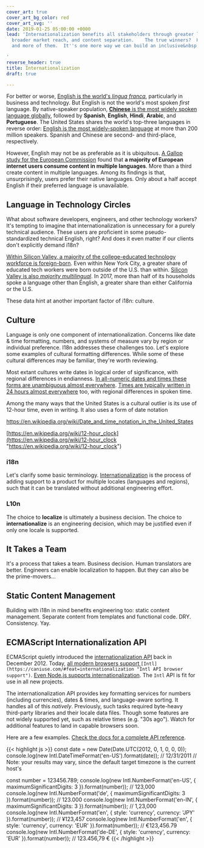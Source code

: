 ```yaml
---
cover_art: true
cover_art_bg_color: red
cover_art_svg: ''
date: 2019-01-25 05:00:00 +0000
lead: 'Internationalization benefits all stakeholders through greater language availability,
  broader market reach, and content separation.    The true winners?  Happier users,
  and more of them.  It''s one more way we can build an inclusive&nbsp;web.

'
reverse_header: true
title: Internationalization
draft: true

---
```

For better or worse, [English is the world's _lingua franca_](https://en.wikipedia.org/wiki/English_as_a_lingua_franca), particularly in business and technology.  But English is not the world's most spoken _first_ language.  By native-speaker population, [**Chinese** is the most widely spoken language globally](https://en.wikipedia.org/wiki/List_of_languages_by_number_of_native_speakers "List of languages by native speakers"), followed by **Spanish**, **English**, **Hindi**, **Arabic**, and **Portuguese**.  The United States shares the world's top-three languages in reverse order: [English is the most widely-spoken language](https://en.wikipedia.org/wiki/Languages_of_the_United_States) at more than 200 million speakers.  Spanish and Chinese are second- and third-place, respectively.

<!--more-->

However, English may not be as preferable as it is ubiquitous.  [A Gallop study for the European Commission](http://ec.europa.eu/commfrontoffice/publicopinion/flash/fl_313_en.pdf "User Language Preferences Online") found that **a majority of European internet users consume content in multiple languages**.  More than a third create content in multiple languages.  Among its findings is that, unsurprisingly, users prefer their native languages.  Only about a half accept English if their preferred language is unavailable.

## Language in Technology Circles

What about software developers, engineers, and other technology workers?  It's tempting to imagine that internationalization is unnecessary for a purely technical audience.  These users are proficient in some pseudo-standardized technical English, right?  And does it even matter if our clients don't explicitly demand i18n?

[Within Silicon Valley, a majority of the college-educated technology workforce is foreign-born](https://qz.com/1029860/more-silicon-valley-tech-workers-were-born-outside-the-us-than-in-it/).  Even within New York City, a greater share of educated tech workers were born outside of the U.S. than within.  [Silicon Valley is also _majority multilingual_](https://siliconvalleyindicators.org/data/people/talent-flows-diversity/foreign-language/population-share-that-speaks-a-language-at-home-other-than-exclusively-english-table/).  In 2017, more than half of its households spoke a language other than English, a greater share than either California or the U.S.

These data hint at another important factor of i18n:  culture.

## Culture

Language is only one component of internationalization.  Concerns like date & time formatting, numbers, and systems of measure vary by region or individual preference.  I18n addresses these challenges too.  Let's explore some examples of cultural formatting differences.  While some of these cultural differences may be familiar, they're worth reviewing.

Most extant cultures write dates in logical order of significance, with regional differences in endianness.  [In all-numeric dates and times these forms are unambiguous almost everywhere](https://en.wikipedia.org/wiki/Date_format_by_country).  [Times are typically written in 24 hours almost everywhere](https://en.wikipedia.org/wiki/24-hour_clock) too, with regional differences in spoken time.

Among the many ways that the United States is a cultural outlier is its use of 12-hour time, even in writing.  It also uses a form of date notation 

https://en.wikipedia.org/wiki/Date_and_time_notation_in_the_United_States

[https://en.wikipedia.org/wiki/12-hour_clock](https://en.wikipedia.org/wiki/12-hour_clock "https://en.wikipedia.org/wiki/12-hour_clock")

### i18n

Let's clarify some basic terminology.  [Internationalization](https://en.wikipedia.org/wiki/Internationalization_and_localization) is the process of adding support to a product for multiple locales (languages and regions), such that it can be translated without additional engineering effort.

### L10n

The choice to **localize** is ultimately a business decision.  The choice to **internationalize** is an engineering decision, which may be justified even if only one locale is supported.

## It Takes a Team

It's a process that takes a team.  Business decision.  Human translators are better.  Engineers can enable localization to happen.  But they can also be the prime-movers...

## Static Content Management

Building with i18n in mind benefits engineering too:  static content management.  Separate content from templates and functional code.  DRY.  Consistency.  Yay.

## ECMAScript Internationalization API

ECMAScript quietly introduced the [internationalization API](https://developer.mozilla.org/en-US/docs/Web/JavaScript/Reference/Global_Objects/Intl "Intl API") back in December 2012.  Today, [all modern browsers support ](https://caniuse.com/#feat=internationalization "Intl API browser support")`[Intl](https://caniuse.com/#feat=internationalization "Intl API browser support")`.  [Even Node.js supports internationalization](https://nodejs.org/docs/latest-v11.x/api/intl.html "Node.js Internationalization").  The `Intl` API is fit for use in all new projects.

The internationalization API provides key formatting services for numbers (including currencies), dates & times, and language-aware sorting.  It handles all of this _natively_.  Previously, such tasks required byte-heavy third-party libraries and their locale data files.  Though some features are not widely supported yet, such as relative times (e.g. "30s ago").  Watch for additional features to land in capable browsers soon.

Here are a few examples.  [Check the docs for a complete API reference](https://developer.mozilla.org/en-US/docs/Web/JavaScript/Reference/Global_Objects/Intl "Intl API docs").

{{< highlight js >}}
const date = new Date(Date.UTC(2012, 0, 1, 0, 0, 0));
console.log(new Intl.DateTimeFormat('en-US').format(date));
// 12/31/2011
// Note:  your results may vary, since the default target timezone is the current host's

const number = 123456.789;
console.log(new Intl.NumberFormat('en-US', { maximumSignificantDigits: 3 }).format(number));
// 123,000
console.log(new Intl.NumberFormat('de', { maximumSignificantDigits: 3 }).format(number));
// 123.000
console.log(new Intl.NumberFormat('en-IN', { maximumSignificantDigits: 3 }).format(number));
// 1,23,000
console.log(new Intl.NumberFormat('en', { style: 'currency', currency: 'JPY' }).format(number));
// ¥123,457
console.log(new Intl.NumberFormat('en', { style: 'currency', currency: 'EUR' }).format(number));
// €123,456.79
console.log(new Intl.NumberFormat('de-DE', { style: 'currency', currency: 'EUR' }).format(number));
// 123.456,79 €
{{< /highlight >}}